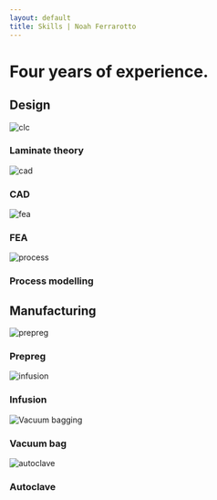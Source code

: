 ```yaml
---
layout: default
title: Skills | Noah Ferrarotto
---
```


<div id="experience">
	<div id="xp-background">
		<div id="bg-1"></div>
		<div id="bg-2"></div>
		<div id="bg-3"></div>
		<div id="bg-4"></div>
	</div>
	<div id="xp-text">
		<h1>Four years of experience.</h1>
	</div>
</div>
<h2>Design</h2>
<div class="skills">
	<div>
		<img src="/images/clc.png" alt="clc">
		<h3>Laminate theory</h3>
	</div>
	<div>
		<img src="/images/cad.png" alt="cad">
		<h3>CAD</h3>
	</div>
	<div>
		<img src="/images/fea.png" alt="fea">
		<h3>FEA</h3>
	</div>
	<div>
		<img src="/images/raven.png" alt="process">
		<h3>Process modelling</h3>
	</div>
</div>
<h2>Manufacturing</h2>
<div class="skills">
	<div>
		<img src="/images/chassis-prepreg.jpg" alt="prepreg">
		<h3>Prepreg</h3>
	</div>
	<div>
		<img src="/images/infusion.jpg" alt="infusion">
		<h3>Infusion</h3>
	</div>
	<div>
		<img src="/images/chassis-bag.jpg" alt="Vacuum bagging">
		<h3>Vacuum bag</h3>
	</div>
	<div>
		<img src="/images/autoclave.jpg" alt="autoclave">
		<h3>Autoclave</h3>
	</div>
</div>